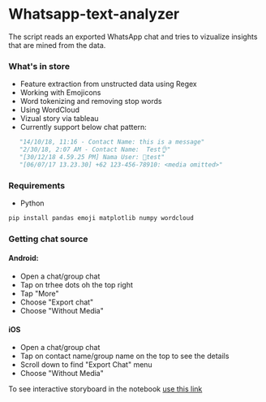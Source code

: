 # Whatsapp-text-analyzer

The script reads an exported WhatsApp chat and tries to vizualize insights that are mined from the data.

### What's in store
- Feature extraction from unstructed data using Regex
- Working with Emojicons
- Word tokenizing and removing stop words
- Using WordCloud 
- Vizual story via tableau
- Currently support below chat pattern:
 ```python
    "14/10/18, 11:16 - Contact Name: this is a message"
    "2/30/18, 2:07 AM - Contact Name:  Test👌"
    "[30/12/18 4.59.25 PM] Nama User: 🙏test"
    "[06/07/17 13.23.30] ‪+62 123-456-78910‬: <media omitted>"
  ```


### Requirements
- Python
```python
pip install pandas emoji matplotlib numpy wordcloud 
```

### Getting chat source
#### Android:
- Open a chat/group chat
- Tap on trhee dots oh the top right
- Tap "More"
- Choose "Export chat"
- Choose "Without Media"

#### iOS
- Open a chat/group chat
- Tap on contact name/group name on the top to see the details
- Scroll down to find "Export Chat" menu
- Choose "Without Media"

To see interactive storyboard in the notebook [use this link](https://nbviewer.jupyter.org/github/hdev7/Whatsapp-text-analyzer/blob/master/text%20analysis.ipynb)

